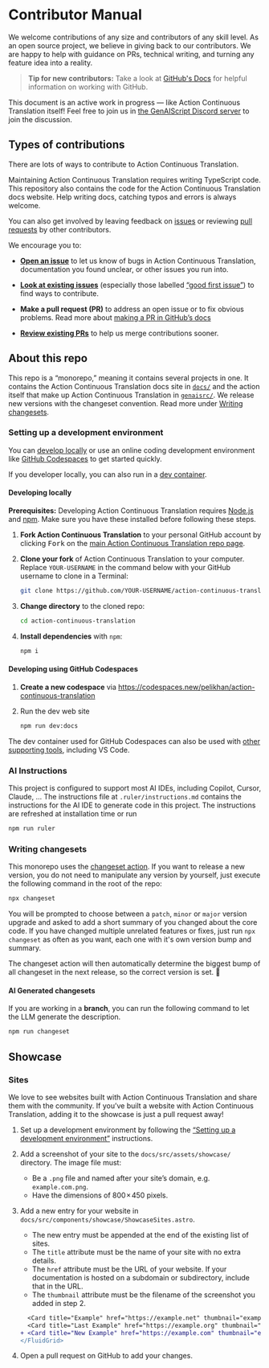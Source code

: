# Contributor Manual

We welcome contributions of any size and contributors of any skill level.
As an open source project, we believe in giving back to our contributors.
We are happy to help with guidance on PRs, technical writing, and turning any feature idea into a reality.

> **Tip for new contributors:**
> Take a look at [GitHub's Docs](https://docs.github.com/en/get-started/quickstart/hello-world) for helpful information on working with GitHub.

This document is an active work in progress — like Action Continuous Translation itself! Feel free to join us in [the GenAIScript Discord server][discord] to join the discussion.

## Types of contributions

There are lots of ways to contribute to Action Continuous Translation.

Maintaining Action Continuous Translation requires writing TypeScript code.
This repository also contains the code for the Action Continuous Translation docs website.
Help writing docs, catching typos and errors is always welcome.

You can also get involved by leaving feedback on [issues][issues] or reviewing [pull requests][pulls] by other contributors.

We encourage you to:

- [**Open an issue**][new-issue] to let us know of bugs in Action Continuous Translation, documentation you found unclear, or other issues you run into.

- [**Look at existing issues**][issues] (especially those labelled [“good first issue”][gfi]) to find ways to contribute.

- **Make a pull request (PR)** to address an open issue or to fix obvious problems.
  Read more about [making a PR in GitHub’s docs][pr-docs]

- [**Review existing PRs**][pulls] to help us merge contributions sooner.

## About this repo

This repo is a “monorepo,” meaning it contains several projects in one. It contains the Action Continuous Translation docs site in [`docs/`](./docs/) and the action itself that make up Action Continuous Translation in [`genaisrc/`](./genaisrc/). We release new versions with the changeset convention. Read more under [Writing changesets](#writing-changesets).

### Setting up a development environment

You can [develop locally](#developing-locally) or use an online coding development environment like [GitHub Codespaces](#developing-using-github-codespaces) to get started quickly.

If you developer locally, you can also run in a [dev container](https://code.visualstudio.com/docs/devcontainers/containers).

#### Developing locally

**Prerequisites:** Developing Action Continuous Translation requires [Node.js](https://nodejs.org/en) and [npm](https://docs.npmjs.com/downloading-and-installing-node-js-and-npm). Make sure you have these installed before following these steps.

1. **Fork Action Continuous Translation** to your personal GitHub account by clicking <kbd>Fork</kbd> on the [main Action Continuous Translation repo page][act].

2. **Clone your fork** of Action Continuous Translation to your computer. Replace `YOUR-USERNAME` in the command below with your GitHub username to clone in a Terminal:

   ```sh
   git clone https://github.com/YOUR-USERNAME/action-continuous-translation.git
   ```

3. **Change directory** to the cloned repo:

   ```sh
   cd action-continuous-translation
   ```

4. **Install dependencies** with `npm`:

   ```sh
   npm i
   ```

#### Developing using GitHub Codespaces

1. **Create a new codespace** via https://codespaces.new/pelikhan/action-continuous-translation

2. Run the dev web site

   ```sh
   npm run dev:docs
   ```

The dev container used for GitHub Codespaces can also be used with [other supporting tools](https://containers.dev/supporting), including VS Code.

### AI Instructions

This project is configured to support most AI IDEs, including Copilot, Cursor, Claude, ... The instructions file at `.ruler/instructions.md` contains the instructions for the AI IDE to generate code in this project. The instructions are refreshed at installation time or run

```sh
npm run ruler
```

### Writing changesets

This monorepo uses the [changeset action](https://github.com/changesets/action). If you want to release a new version, you do not need to manipulate any version by yourself, just execute the following command in the root of the repo:

```sh
npx changeset
```

You will be prompted to choose between a `patch`, `minor` or `major` version upgrade and asked to add a short summary of you changed about the core code.
If you have changed multiple unrelated features or fixes, just run `npx changeset` as often as you want, each one with it's own version bump and summary.

The changeset action will then automatically determine the biggest bump of all changeset in the next release, so the correct version is set. 🎉

#### AI Generated changesets

If you are working in a **branch**, you can run the following command to let the LLM generate the description.

```sh
npm run changeset
```

## Showcase

### Sites

We love to see websites built with Action Continuous Translation and share them with the community.
If you’ve built a website with Action Continuous Translation, adding it to the showcase is just a pull request away!

1. Set up a development environment by following the [“Setting up a development environment”](#setting-up-a-development-environment) instructions.
2. Add a screenshot of your site to the `docs/src/assets/showcase/` directory. The image file must:
   - Be a `.png` file and named after your site’s domain, e.g. `example.com.png`.
   - Have the dimensions of 800 × 450 pixels.
3. Add a new entry for your website in `docs/src/components/showcase/ShowcaseSites.astro`.

   - The new entry must be appended at the end of the existing list of sites.
   - The `title` attribute must be the name of your site with no extra details.
   - The `href` attribute must be the URL of your website. If your documentation is hosted on a subdomain or subdirectory, include that in the URL.
   - The `thumbnail` attribute must be the filename of the screenshot you added in step 2.

   ```diff
     <Card title="Example" href="https://example.net" thumbnail="example.net.png" />
     <Card title="Last Example" href="https://example.org" thumbnail="example.org.png" />
   + <Card title="New Example" href="https://example.com" thumbnail="example.com.png" />
   </FluidGrid>
   ```

4. Open a pull request on GitHub to add your changes.

[discord]: https://discord.gg/tYrtzWpEe9
[act]: https://github.com/pelikhan/action-continuous-translation
[issues]: https://github.com/pelikhan/action-continuous-translation/issues
[pulls]: https://github.com/pelikhan/action-continuous-translation/pulls
[new-issue]: https://github.com/pelikhan/action-continuous-translation/issues/new/choose
[pr-docs]: https://docs.github.com/en/get-started/quickstart/contributing-to-projects#making-a-pull-request
[gfi]: https://github.com/pelikhan/action-continuous-translation/issues?q=is%3Aissue+is%3Aopen+label%3A%22good+first+issue%22+
